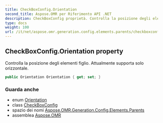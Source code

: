 ```yaml
---
title: CheckBoxConfig.Orientation
second_title: Aspose.OMR per Riferimento API .NET
description: CheckBoxConfig proprietà. Controlla la posizione degli elementi figlio. Attualmente supporta solo orizzontale.
type: docs
weight: 100
url: /it/net/aspose.omr.generation.config.elements.parents/checkboxconfig/orientation/
---
```

## CheckBoxConfig.Orientation property

Controlla la posizione degli elementi figlio. Attualmente supporta solo orizzontale.

```csharp
public Orientation Orientation { get; set; }
```

### Guarda anche

* enum [Orientation](../../../aspose.omr.generation/orientation/)
* class [CheckBoxConfig](../)
* spazio dei nomi [Aspose.OMR.Generation.Config.Elements.Parents](../../checkboxconfig/)
* assemblea [Aspose.OMR](../../../)


